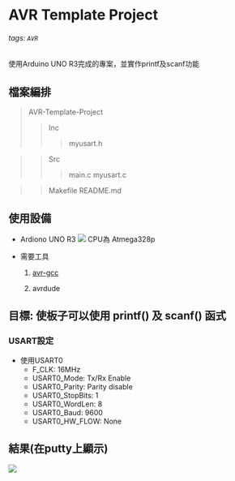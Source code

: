 # AVR Template Project
###### tags: `AVR`
使用Arduino UNO R3完成的專案，並實作printf及scanf功能

## 檔案編排
> AVR-Template-Project
>> Inc
>>> myusart.h

>> Src
>>> main.c 
>>> myusart.c

>> Makefile
>> README.md

## 使用設備
- Ardiono UNO R3
  ![](https://i.imgur.com/AZhx57D.png)
  CPU為 Atmega328p
  
- 需要工具
  1. [avr-gcc](https://blog.zakkemble.net/avr-gcc-builds/)

  2. avrdude

## 目標: 使板子可以使用 printf() 及 scanf() 函式
### USART設定
- 使用USART0
  - F_CLK:           16MHz
  - USART0_Mode:     Tx/Rx Enable
  - USART0_Parity:   Parity disable
  - USART0_StopBits: 1
  - USART0_WordLen:  8
  - USART0_Baud:     9600
  - USART0_HW_FLOW:  None

## 結果(在putty上顯示)
  ![](https://i.imgur.com/EfIvBQZ.png)

